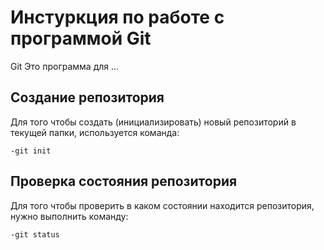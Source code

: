 #  Инстуркция по работе с программой Git

Git Это программа для ...

## Создание репозитория

Для того чтобы создать (инициализировать) новый репозиторий в текущей папки, используется команда:
    
    -git init


## Проверка состояния репозитория

Для того чтобы проверить в каком состоянии находится репозитория, нужно выполнить команду:

    -git status